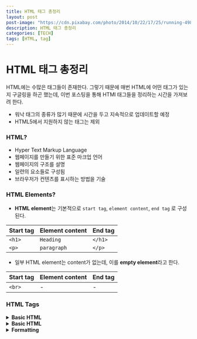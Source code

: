 ```yaml
---
title: HTML 태그 총정리
layout: post
post-image: "https://cdn.pixabay.com/photo/2014/10/22/17/25/running-498257_960_720.jpg"
description: HTML 태그 총정리
categories: [TECH]
tags: [HTML, tag]
---
```


# HTML 태그 총정리

HTML에는 수많은 태그들이 존재한다. 그렇기 때문에 매번 HTML에 어떤 태그가 있는지 구글링을 하곤 했는데, 이번 포스팅을 통해 HTMl 태그들을 정리하는 시간을 가져보려 한다.

- 워낙 태그의 종류가 많기 때문에 시간을 두고 지속적으로 업데이트할 예정
- HTML5에서 지원하지 않는 태그는 제외



### HTML?

- Hyper Text Markup Language
- 웹페이지를 만들기 위한 표준 마크업 언어
- 웹페이지의 구조를 설명
- 일련의 요소들로 구성됨
- 브라우저가 컨텐츠를 표시하는 방법을 기술



### HTML Elements?

- **HTML element**는 기본적으로 `start tag`, `element content`, `end tag` 로 구성된다.

| Start tag | Element content | End tag |
| :-------- | :-------------- | :------ |
| `<h1>`    | `Heading`       | `</h1>` |
| `<p>`     | `paragraph`     | `</p>`  |

- 일부 HTML element는 content가 없는데, 이를 **empty element**라고 한다.

| Start tag | Element content | End tag |
| :-------- | :-------------- | :------ |
| `<br>`    | -               | -       |



### HTML Tags

<details>
  <summary>
    <strong>Basic HTML</strong>
  </summary>
  <div markdown="1" style="padding-left: 20px;">
      <table>
          <tr>
          <td>ㅋㅋㅋ</td>
              <td>ㅋㅋㅋ</td>
          </tr>
      </table>
  </div>
</details>

<details>
  <summary>
    <strong>Basic HTML</strong>
  </summary>
  <div markdown="1" style="padding-left: 20px;">
    <details>
      <summary>
        <input value="<!DOCTYPE>"
               readonly
               style="border:none;"
        />
      </summary>
      <div markdown="1" style="padding-left: 20px;">
        ㆍ 문서 타입을 선언<br>
        ㆍ 모든 HTML 문서는 <!DOCTYPE> 선언으로 시작해야 함<br>
        <input value="<!DOCTYPE html>" style="border:none;"/>
      </div>
    </details>
    <details>
      <summary>
        <input value="<html>"
               readonly
               style="border:none;"
        />
      </summary>
      <div markdown="1" style="padding-left: 20px;">
          ㆍ HTML 문서의 최상위 태그(루트)
          ㆍ 다른 모든 HTML 요소들을 감싸고 있음
          <textarea readonly style="border:none;">
            <html>
                <head>
                  <title>Title of the document</title>
                </head>
                <body>
                <h1>This is a heading</h1>
                <p>This is a paragraph.</p>
                </body>
            </html>
          </textarea>
      </div>
    </details>
    <details>
      <summary>
        <input value="<head>"
               readonly
               style="border:none;"
        />
      </summary>
      <div markdown="1" style="padding-left: 20px;">
          <>
      </div>
    </details>
    <details>
      <summary>
        <input value="<title>"
               readonly
               style="border:none; border-width:0;"
        />
      </summary>
      <div markdown="1" style="padding-left: 20px;">
          <>
      </div>
    </details>
    <details>
      <summary>
        <input value="<body>"
               readonly
               style="border:none; border-width:0;"
        />
      </summary>
      <div markdown="1" style="padding-left: 20px;">
          <>
      </div>
    </details>
    <details>
      <summary>
        <input value="<h1> to <h6>"
               readonly
               style="border:none; border-width:0;"
        />
      </summary>
      <div markdown="1" style="padding-left: 20px;">
          <>
      </div>
    </details>
    <details>
      <summary>
        <input value="<p>"
               readonly
               style="border:none; border-width:0;"
        />
      </summary>
      <div markdown="1" style="padding-left: 20px;">
          <>
      </div>
    </details>
    <details>
      <summary>
        <input value="<br>"
               readonly
               style="border:none; border-width:0;"
        />
      </summary>
      <div markdown="1" style="padding-left: 20px;">
          <>
      </div>
    </details>
    <details>
      <summary>
        <input value="<hr>"
               readonly
               style="border:none; border-width:0;"
        />
      </summary>
      <div markdown="1" style="padding-left: 20px;">
          <>
      </div>
    </details>
    <details>
      <summary>
        <input value="<!-- -->"
               readonly
               style="border:none; border-width:0;"
        />
      </summary>
      <div markdown="1" style="padding-left: 20px;">
          <>
      </div>
    </details>
  </div>
</details>

<details>
  <summary>
    <strong>Formatting</strong>
  </summary>
  <div markdown="1" style="padding-left: 20px;">
    <details>
      <summary>
        <input value="<abbr>"
               readonly
               style="border:none; border-width:0;"
        />
      </summary>
      <div markdown="1" style="padding-left: 40px;">
          <>
      </div>
    </details>
    <details>
      <summary>
        <input value="<address>"
               readonly
               style="border:none; border-width:0;"
        />
      </summary>
      <div markdown="1" style="padding-left: 40px;">
          <>
      </div>
    </details>
    <details>
      <summary>
        <input value="<b>"
               readonly
               style="border:none; border-width:0;"
        />
      </summary>
      <div markdown="1" style="padding-left: 40px;">
          <>
      </div>
    </details>
    <details>
      <summary>
        <input value="<bdi>"
               readonly
               style="border:none; border-width:0;"
        />
      </summary>
      <div markdown="1" style="padding-left: 40px;">
          <>
      </div>
    </details>
    <details>
      <summary>
        <input value="<bdo>"
               readonly
               style="border:none; border-width:0;"
        />
      </summary>
      <div markdown="1" style="padding-left: 40px;">
          <>
      </div>
    </details>
    <details>
      <summary>
        <input value="<blockquote>"
               readonly
               style="border:none; border-width:0;"
        />
      </summary>
      <div markdown="1" style="padding-left: 40px;">
          <>
      </div>
    </details>
    <details>
      <summary>
        <input value="<cite>"
               readonly
               style="border:none; border-width:0;"
        />
      </summary>
      <div markdown="1" style="padding-left: 40px;">
          <>
      </div>
    </details>
    <details>
      <summary>
        <input value="<code>"
               readonly
               style="border:none; border-width:0;"
        />
      </summary>
      <div markdown="1" style="padding-left: 40px;">
          <>
      </div>
    </details>
    <details>
      <summary>
        <input value="<del>"
               readonly
               style="border:none; border-width:0;"
        />
      </summary>
      <div markdown="1" style="padding-left: 40px;">
          <>
      </div>
    </details>
    <details>
      <summary>
        <input value="<dfn>"
               readonly
               style="border:none; border-width:0;"
        />
      </summary>
      <div markdown="1" style="padding-left: 40px;">
          <>
      </div>
    </details>
    <details>
      <summary>
        <input value="<em>"
               readonly
               style="border:none; border-width:0;"
        />
      </summary>
      <div markdown="1" style="padding-left: 40px;">
          <>
      </div>
    </details>
    <details>
      <summary>
        <input value="<i>"
               readonly
               style="border:none; border-width:0;"
        />
      </summary>
      <div markdown="1" style="padding-left: 40px;">
          <>
      </div>
    </details>
    <details>
      <summary>
        <input value="<ins>"
               readonly
               style="border:none; border-width:0;"
        />
      </summary>
      <div markdown="1" style="padding-left: 40px;">
          <>
      </div>
    </details>
    <details>
      <summary>
        <input value="<kbd>"
               readonly
               style="border:none; border-width:0;"
        />
      </summary>
      <div markdown="1" style="padding-left: 40px;">
          <>
      </div>
    </details>
    <details>
      <summary>
        <input value="<mark>"
               readonly
               style="border:none; border-width:0;"
        />
      </summary>
      <div markdown="1" style="padding-left: 40px;">
          <>
      </div>
    </details>
    <details>
      <summary>
        <input value="<meter>"
               readonly
               style="border:none; border-width:0;"
        />
      </summary>
      <div markdown="1" style="padding-left: 40px;">
          <>
      </div>
    </details>
    <details>
      <summary>
        <input value="<pre>"
               readonly
               style="border:none; border-width:0;"
        />
      </summary>
      <div markdown="1" style="padding-left: 40px;">
          <>
      </div>
    </details>
    <details>
      <summary>
        <input value="<progress>"
               readonly
               style="border:none; border-width:0;"
        />
      </summary>
      <div markdown="1" style="padding-left: 40px;">
          <>
      </div>
    </details>
    <details>
      <summary>
        <input value="<q>"
               readonly
               style="border:none; border-width:0;"
        />
      </summary>
      <div markdown="1" style="padding-left: 40px;">
          <>
      </div>
    </details>
    <details>
      <summary>
        <input value="<rp>"
               readonly
               style="border:none; border-width:0;"
        />
      </summary>
      <div markdown="1" style="padding-left: 40px;">
          <>
      </div>
    </details>
    <details>
      <summary>
        <input value="<rt>"
               readonly
               style="border:none; border-width:0;"
        />
      </summary>
      <div markdown="1" style="padding-left: 40px;">
          <>
      </div>
    </details>
    <details>
      <summary>
        <input value="<ruby>"
               readonly
               style="border:none; border-width:0;"
        />
      </summary>
      <div markdown="1" style="padding-left: 40px;">
          <>
      </div>
    </details>
    <details>
      <summary>
        <input value="<s>"
               readonly
               style="border:none; border-width:0;"
        />
      </summary>
      <div markdown="1" style="padding-left: 40px;">
          <>
      </div>
    </details>
    <details>
      <summary>
        <input value="<samp>"
               readonly
               style="border:none; border-width:0;"
        />
      </summary>
      <div markdown="1" style="padding-left: 40px;">
          <>
      </div>
    </details>
    <details>
      <summary>
        <input value="<small>"
               readonly
               style="border:none; border-width:0;"
        />
      </summary>
      <div markdown="1" style="padding-left: 40px;">
          <>
      </div>
    </details>
    <details>
      <summary>
        <input value="<strong>"
               readonly
               style="border:none; border-width:0;"
        />
      </summary>
      <div markdown="1" style="padding-left: 40px;">
          <>
      </div>
</details>
<details>
  <summary>
    <input value="<sub>"
           readonly
           style="border:none; border-width:0;"
    />
  </summary>
  <div markdown="1" style="padding-left: 40px;">
      <>
  </div>
</details>
<details>
  <summary>
    <input value="<sup>"
           readonly
           style="border:none; border-width:0;"
    />
  </summary>
  <div markdown="1" style="padding-left: 40px;">
      <>
  </div>
</details>
<details>
  <summary>
    <input value="<template>"
           readonly
           style="border:none; border-width:0;"
    />
  </summary>
  <div markdown="1" style="padding-left: 40px;">
      <>
  </div>
</details>
<details>
  <summary>
    <input value="<time>"
           readonly
           style="border:none; border-width:0;"
    />
  </summary>
  <div markdown="1" style="padding-left: 40px;">
      <>
  </div>
</details>
<details>
  <summary>
    <input value="<u>"
           readonly
           style="border:none; border-width:0;"
    />
  </summary>
  <div markdown="1" style="padding-left: 40px;">
      <>
  </div>
</details>
<details>
  <summary>
    <input value="<var>"
           readonly
           style="border:none; border-width:0;"
    />
  </summary>
  <div markdown="1" style="padding-left: 40px;">
      <>
  </div>
</details>
<details>
  <summary>
    <input value="<wbr>"
           readonly
           style="border:none; border-width:0;"
    />
  </summary>
  <div markdown="1" style="padding-left: 40px;">
      <>
  </div>
</details>
  </div>
</details>

